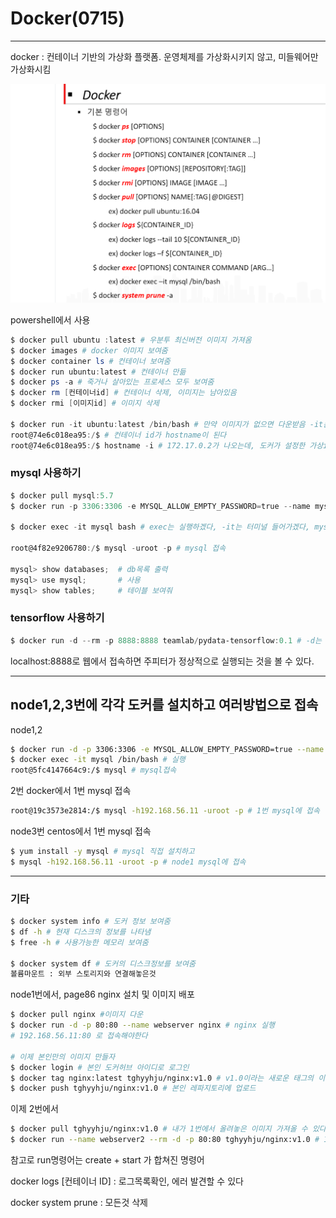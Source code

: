 # Docker(0715)

---

docker : 컨테이너 기반의 가상화 플랫폼. 운영체제를 가상화시키지 않고, 미들웨어만 가상화시킴



![image-20200715142017126](images/image-20200715142017126.png)

powershell에서 사용

```powershell
$ docker pull ubuntu :latest # 우분투 최신버전 이미지 가져옴
$ docker images # docker 이미지 보여줌
$ docker container ls # 컨테이너 보여줌
$ docker run ubuntu:latest # 컨테이너 만듦
$ docker ps -a # 죽거나 살아있는 프로세스 모두 보여줌
$ docker rm [컨테이너id] # 컨테이너 삭제, 이미지는 남아있음
$ docker rmi [이미지id] # 이미지 삭제

$ docker run -it ubuntu:latest /bin/bash # 만약 이미지가 없으면 다운받음 -it는 인터랙티브한 터미널을 열 수 있는 환경에 /bin/bash를 사용하겠다는 의미. 이제 리눅스 사용 가능해진다
root@74e6c018ea95:/$ # 컨테이너 id가 hostname이 된다
root@74e6c018ea95:/$ hostname -i # 172.17.0.2가 나오는데, 도커가 설정한 가상ip
```



### mysql 사용하기

```powershell
$ docker pull mysql:5.7
$ docker run -p 3306:3306 -e MYSQL_ALLOW_EMPTY_PASSWORD=true --name mysql mysql:5.7# -p는 포트포워딩,3306:3306은 3306으로 윈도우에서 호출하면 도커에서 3306으로 응답하겠다,-e는 환경설정 MYSQL_ALLOW_EMPTY_PASSWORD=true로 비밀번호 없게 하고 --name을 mysql로 입력하여 컨테이너 이름 지정, 마지막은 버전정보 입력한다

$ docker exec -it mysql bash # exec는 실행하겠다, -it는 터미널 들어가겠다, mysql이름을 bash셀을 이용해서

root@4f82e9206780:/$ mysql -uroot -p # mysql 접속

mysql> show databases;	# db목록 출력
mysql> use mysql;		# 사용
mysql> show tables; 	# 테이블 보여줘
```



### tensorflow 사용하기

```powershell
$ docker run -d --rm -p 8888:8888 teamlab/pydata-tensorflow:0.1 # -d는 디태치 모드 즉 백그라운드에서 실행되게함(stop했다가 다시 킬때 바로 켜짐) 즉, powershell 꺼도 실행된다.--rm은 stop됐을때 컨테이너를 아예 삭제시키는 명령어
```

localhost:8888로 웹에서 접속하면 주피터가 정상적으로 실행되는 것을 볼 수 있다.

---

## node1,2,3번에 각각 도커를 설치하고  여러방법으로 접속

node1,2

```sh
$ docker run -d -p 3306:3306 -e MYSQL_ALLOW_EMPTY_PASSWORD=true --name mysql mysql:5.7 # mysql 설치, node2에는 mysql2로 태깅하고 설치했다
$ docker exec -it mysql /bin/bash # 실행
root@5fc4147664c9:/$ mysql # mysql접속
```

2번 docker에서 1번 mysql 접속 

```sh
root@19c3573e2814:/$ mysql -h192.168.56.11 -uroot -p # 1번 mysql에 접속
```



node3번 centos에서 1번 mysql 접속

```sh
$ yum install -y mysql # mysql 직접 설치하고
$ mysql -h192.168.56.11 -uroot -p # node1 mysql에 접속
```

---



### 기타

```sh
$ docker system info # 도커 정보 보여줌
$ df -h # 현재 디스크의 정보를 나타냄
$ free -h # 사용가능한 메모리 보여줌

$ docker system df # 도커의 디스크정보를 보여줌
볼륨마운트 : 외부 스토리지와 연결해놓은것
```



node1번에서, page86 nginx 설치 및 이미지 배포

```sh
$ docker pull nginx #이미지 다운
$ docker run -d -p 80:80 --name webserver nginx # nginx 실행
# 192.168.56.11:80 로 접속해야한다

# 이제 본인만의 이미지 만들자
$ docker login # 본인 도커허브 아이디로 로그인
$ docker tag nginx:latest tghyyhju/nginx:v1.0 # v1.0이라는 새로운 태그의 이미지 생성 및 레파지토리(tghyyhju/nginx)에 파싱
$ docker push tghyyhju/nginx:v1.0 # 본인 레파지토리에 업로드
```



이제 2번에서

```sh
$ docker pull tghyyhju/nginx:v1.0 # 내가 1번에서 올려놓은 이미지 가져올 수 있다
$ docker run --name webserver2 --rm -d -p 80:80 tghyyhju/nginx:v1.0 # 192.168.56.12:80으로 접속가능
```



참고로 run명령어는 create + start 가 합쳐진 명령어

docker logs [컨테이너 ID] : 로그목록확인, 에러 발견할 수 있다

docker system prune : 모든것 삭제